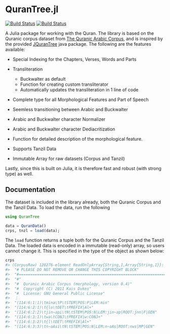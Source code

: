 # QuranTree.jl

[![Build Status](https://travis-ci.com/alstat/QuranTree.jl.svg?branch=master)](https://travis-ci.com/alstat/QuranTree.jl)
[![Build Status](https://ci.appveyor.com/api/projects/status/github/alstat/QuranTree.jl?svg=true)](https://ci.appveyor.com/project/alstat/QuranTree-jl)
<!-- [![Coverage](https://codecov.io/gh/alstat/QuranTree.jl/branch/master/graph/badge.svg)](https://codecov.io/gh/alstat/QuranTree.jl) -->

A Julia package for working with the Quran. The library is based on the Quranic corpus dataset 
from [The Quranic Arabic Corpus](https://corpus.quran.com/), and is inspired by the provided [JQuranTree](https://corpus.quran.com/java/overview.jsp) java package. The following are the features available:
 
 * Special Indexing for the Chapters, Verses, Words and Parts
 * Transliteration

    * Buckwalter as default
    * Function for creating custom transliterator
    * Automatically updates the transliteration in 1 line of code
 * Complete type for all Morphological Features and Part of Speech
 * Seemless transitioning between Arabic and Buckwalter
 * Arabic and Buckwalter character Normalizer
 * Arabic and Buckwalter character Dediacritization
 * Function for detailed description of the morphological feature.
 * Supports Tanzil Data
 * Immutable Array for raw datasets (Corpus and Tanzil)

Lastly, since this is built on Julia, it is therefore fast and robust (with strong type) as well.

## Documentation
The dataset is included in the library already, both the Quranic Corpus and the Tanzil Data. To load the data, run the following
```julia
using QuranTree

data = QuranData()
crps, tnzl = load(data);
```
The `load` function returns a tuple both for the Quranic Corpus and the Tanzil Data. The loaded data is encoded in a immutable (read-only) array, so users cannot change it. This is specified in the type of the object as shown below:
```julia
crps
#> (CorpusRaw) 128276-element ReadOnlyArray{String,1,Array{String,1}}:
#>  "# PLEASE DO NOT REMOVE OR CHANGE THIS COPYRIGHT BLOCK"
#>  "#===================================================================="
#>  "#"
#>  "#  Quranic Arabic Corpus (morphology, version 0.4)"
#>  "#  Copyright (C) 2011 Kais Dukes"
#>  "#  License: GNU General Public License"
#>  ⋮
#>  "(114:6:1:1)\tmina\tP\tSTEM|POS:P|LEM:min"
#>  "(114:6:2:1)\t{lo\tDET\tPREFIX|Al+"
#>  "(114:6:2:2)\tjin~api\tN\tSTEM|POS:N|LEM:jin~ap|ROOT:jnn|F|GEN"
#>  "(114:6:3:1)\twa\tCONJ\tPREFIX|w:CONJ+"
#>  "(114:6:3:2)\t{l\tDET\tPREFIX|Al+"
#>  "(114:6:3:3)\tn~aAsi\tN\tSTEM|POS:N|LEM:n~aAs|ROOT:nws|MP|GEN"
```
